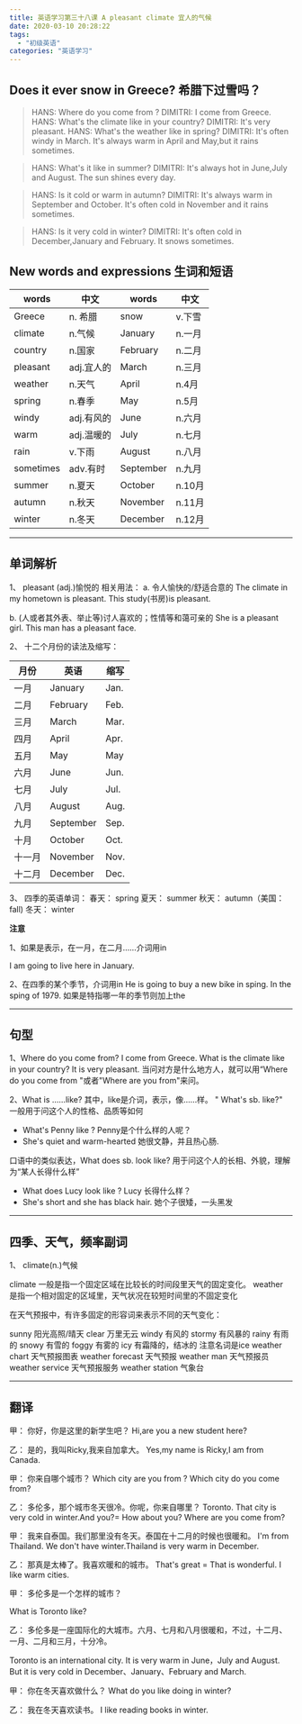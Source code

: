 ```yaml
---
title: 英语学习第三十八课 A pleasant climate 宜人的气候
date: 2020-03-10 20:28:22
tags: 
  - "初级英语"
categories: "英语学习"
---
```


## Does it ever snow in Greece? 希腊下过雪吗？

> HANS: Where do you come from ?
> DIMITRI: I come from Greece.
> HANS: What's the climate like in your country?
> DIMITRI: It's very pleasant.
> HANS: What's the weather like in spring?
> DIMITRI: It's often windy in March.
> It's always warm in April and May,but it rains sometimes.

> HANS: What's it like in summer?
> DIMITRI: It's always hot in June,July and August. The sun shines every day.

> HANS: Is it cold or warm in autumn?
> DIMITRI: It's always warm in September and October. It's often cold in November and it rains sometimes.

> HANS: Is it very cold in winter?
> DIMITRI: It's often cold in December,January and February. It snows sometimes.

## New words and expressions 生词和短语

words | 中文 | words | 中文 
--- | --- | --- | ---
Greece | n. 希腊 | snow | v.下雪
climate | n.气候 | January | n.一月
country | n.国家 | February | n.二月
pleasant | adj.宜人的 | March | n.三月
weather | n.天气 | April | n.4月
spring  |  n.春季  | May | n.5月
windy | adj.有风的  | June | n.六月
warm | adj.温暖的  | July | n.七月
rain | v.下雨 | August | n.八月
sometimes | adv.有时 | September | n.九月
summer | n.夏天 | October | n.10月
autumn | n.秋天 | November | n.11月
winter | n.冬天 | December | n.12月

---

## 单词解析

1、 pleasant (adj.)愉悦的
相关用法： 
a. 令人愉快的/舒适合意的
The climate in my hometown is pleasant.
This study(书房)is pleasant.

b. (人或者其外表、举止等)讨人喜欢的；性情等和蔼可亲的
She is a pleasant girl.
This man has a pleasant face.

2、 十二个月份的读法及缩写：

月份 | 英语  | 缩写
--- | --- | ---
一月  | January | Jan.
二月  | February  | Feb.
三月 | March | Mar.
四月 | April | Apr.
五月 | May | May
六月 | June | Jun.
七月 | July | Jul.
八月 | August | Aug.
九月 | September | Sep.
十月 | October | Oct.
十一月 | November | Nov.
十二月 | December | Dec.

3、 四季的英语单词：
春天： spring 
夏天： summer
秋天： autumn（美国：fall)
冬天： winter

**注意**

1、如果是表示，在一月，在二月……介词用in

I am going to live here in January.

2、在四季的某个季节，介词用in
He is going to buy a new bike in sping.
In the sping of 1979. 如果是特指哪一年的季节则加上the

---

## 句型

1、Where do you come from? I come from Greece. What is the climate like in your country? It is very pleasant.
当问对方是什么地方人，就可以用“Where do you come from "或者"Where are you from"来问。

2、What is ……like?
其中，like是介词，表示，像……样。
" What's sb. like?" 一般用于问这个人的性格、品质等如何

- What's Penny like ? Penny是个什么样的人呢？
- She's quiet and warm-hearted 她很文静，并且热心肠.

口语中的类似表达，What does sb. look like?
用于问这个人的长相、外貌，理解为“某人长得什么样”

- What does Lucy look like ?
 Lucy 长得什么样？
- She's short and she has black hair.
她个子很矮，一头黑发

---

## 四季、天气，频率副词

1、 climate(n.)气候

climate 一般是指一个固定区域在比较长的时间段里天气的固定变化。
weather 是指一个相对固定的区域里，天气状况在较短时间里的不固定变化

在天气预报中，有许多固定的形容词来表示不同的天气变化：

sunny 阳光高照/晴天
clear 万里无云
windy 有风的
stormy 有风暴的
rainy 有雨的
snowy 有雪的
foggy 有雾的
icy 有霜降的，结冰的 注意名词是ice
weather chart 天气预报图表
weather forecast 天气预报
weather man 天气预报员
weather service 天气预报服务
weather station 气象台

---

## 翻译

甲： 你好，你是这里的新学生吧？
Hi,are you a new student  here?

乙： 是的，我叫Ricky,我来自加拿大。
Yes,my name is Ricky,I am from Canada.

甲： 你来自哪个城市？
Which city are you from ?
Which city do you come from?

乙： 多伦多，那个城市冬天很冷。你呢，你来自哪里？
Toronto. That city is very cold in winter.And you?= How about you? Where are you come from?

甲： 我来自泰国。我们那里没有冬天。泰国在十二月的时候也很暖和。
I'm from Thailand. We don't have winter.Thailand is very warm in December.

乙： 那真是太棒了。我喜欢暖和的城市。
That's great = That is wonderful. I like warm cities.

甲： 多伦多是一个怎样的城市？

What is Toronto like?

乙： 多伦多是一座国际化的大城市。六月、七月和八月很暖和，不过，十二月、一月、二月和三月，十分冷。

Toronto is an international city. It is very warm in June，July and August. But it is very cold in December、January、February and March.

甲： 你在冬天喜欢做什么？
What do you like doing in  winter?

乙： 我在冬天喜欢读书。
I like reading books in winter.
